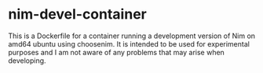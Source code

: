 # nim-devel-container
This is a Dockerfile for a container running a development version of Nim on amd64 ubuntu using choosenim.
It is intended to be used for experimental purposes and I am not aware of any problems that may arise when developing.
